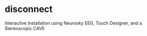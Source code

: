 disconnect
==========

Interactive Installation using Neurosky EEG, Touch Designer, and a Stereoscopic CAVE
